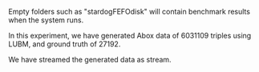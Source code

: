 Empty folders such as "stardogFEFOdisk" will contain benchmark results when the system runs.

In this experiment, we have generated Abox data of 6031109 triples using LUBM, and ground truth of 27192.

We have streamed the generated data as stream. 